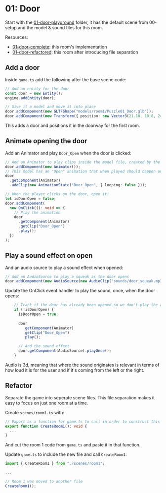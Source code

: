 # 01: Door

Start with the [01-door-playground](https://github.com/HardlyDifficult/dcl-escape-room-tutorial/tree/master/01-door-playground) folder, it has the default scene from 00-setup and the model & sound files for this room.

Resources:
 - [01-door-complete](https://github.com/HardlyDifficult/dcl-escape-room-tutorial/tree/master/01-door-complete): this room's implementation
 - [01-door-refactored](https://github.com/HardlyDifficult/dcl-escape-room-tutorial/tree/master/01-door-refactored): this room after introducing file separation

## Add a door

Inside `game.ts` add the following after the base scene code:

```typescript
// Add an entity for the door
const door = new Entity();
engine.addEntity(door);

// Give it a model and move it into place
door.addComponent(new GLTFShape("models/room1/Puzzle01_Door.glb"));
door.addComponent(new Transform({ position: new Vector3(21.18, 10.8, 24.5) }));
```

This adds a door and positions it in the doorway for the first room.

## Animate opening the door

Add an Animator and play `Door_Open` when the door is clicked:

```typescript
// Add an Animator to play clips inside the model file, created by the artist
door.addComponent(new Animator());
// This model has an "Open" animation that when played should happen once and then stop moving
door
  .getComponent(Animator)
  .addClip(new AnimationState("Door_Open", { looping: false }));

// When the player clicks on the door, open it!
let isDoorOpen = false;
door.addComponent(
  new OnClick((): void => {
    // Play the animation
    door
      .getComponent(Animator)
      .getClip("Door_Open")
      .play();
  })
);
```

## Play a sound effect on open

And an audio source to play a sound effect when opened:

```typescript
// Add an AudioSource to play a squeak as the door opens
door.addComponent(new AudioSource(new AudioClip("sounds/door_squeak.mp3")));
```

Update the OnClick event handler to play the sound, once, when the door opens:

```typescript
    // Track if the door has already been opened so we don't play the animation twice
    if (!isDoorOpen) {
      isDoorOpen = true;
      
      door
        .getComponent(Animator)
        .getClip("Door_Open")
        .play();

      // And the sound effect
      door.getComponent(AudioSource).playOnce();
    }

```

Audio is 3d, meaning that where the sound originates is relevant in terms of how loud it is for the user and if it's coming from the left or the right.

## Refactor

Separate the game into seperate scene files.  This file separation makes it easy to focus on just one room at a time.

Create `scenes/room1.ts` with:

```typescript
// Export as a function for game.ts to call in order to construct this room
export function CreateRoom1(): void {
  ...
}
```

And cut the room 1 code from `game.ts` and paste it in that function.

Update `game.ts` to include the new file and call `CreateRoom1`:

```typescript
import { CreateRoom1 } from "./scenes/room1";

...

// Room 1 was moved to another file
CreateRoom1();
```